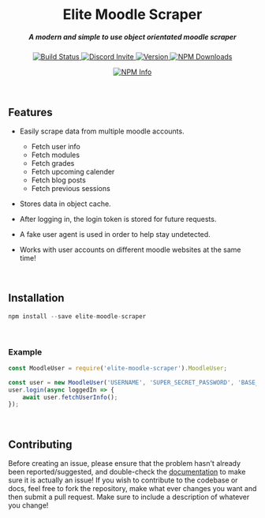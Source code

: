 <h1 align="center"><b>Elite Moodle Scraper</b></h1>
<h5 align="center">A modern and simple to use object orientated moodle scraper</h5>
<div align="center">
    <p>
        <a href="https://travis-ci.com/XeliteXirish/EliteMoodleScraper">
            <img src="https://travis-ci.com/XeliteXirish/EliteMoodleScraper.svg?token=5pJCf8csqaNRFsJJAzsK&branch=master" alt="Build Status"/>
        </a>
        <a href="">
            <img src="https://discordapp.com/api/guilds/433054430045143050/embed.png" alt="Discord Invite"/>
        </a>
        <a href="https://discord.gg/Qq59KEV">
            <img src="https://img.shields.io/npm/v/elite-moodle-scraper.svg?maxAge=3600" alt="Version"/>
        </a>
        <a href="https://www.npmjs.com/package/elite-moodle-scraper">
            <img src="https://img.shields.io/npm/dt/elite-moodle-scraper.svg" alt="NPM Downloads"/>
        </a>
    </p>
    <p>
        <a href="https://nodei.co/npm/elite-moodle-scraper/"><img src="https://nodei.co/npm/elite-moodle-scraper.png?downloads=true&stars=true" alt="NPM Info"/></a>
    </p>
</div>
<br/>

## Features

 - Easily scrape data from multiple moodle accounts.

   - Fetch user info
   - Fetch modules
   - Fetch grades
   - Fetch upcoming calender
   - Fetch blog posts
   - Fetch previous sessions

 - Stores data in object cache.
 - After logging in, the login token is stored for future requests.
 - A fake user agent is used in order to help stay undetected.
 - Works with user accounts on different moodle websites at the same time!
<br/>

## Installation
```javascript
npm install --save elite-moodle-scraper
```

<br/>

### Example
```javascript
const MoodleUser = require('elite-moodle-scraper').MoodleUser;

const user = new MoodleUser('USERNAME', 'SUPER_SECRET_PASSWORD', 'BASE_MOODLE_URL');
user.login(async loggedIn => {
    await user.fetchUserInfo();
});
```

<br/>

## Contributing
Before creating an issue, please ensure that the problem hasn't already been reported/suggested, and double-check the
[documentation](https://xelitexirish.github.io/EliteMoodleScraper/) to make sure it is actually an issue!
If you wish to contribute to the codebase or docs, feel free to fork the repository, make what ever changes
you want and then submit a pull request.  Make sure to include a description of whatever you change!
